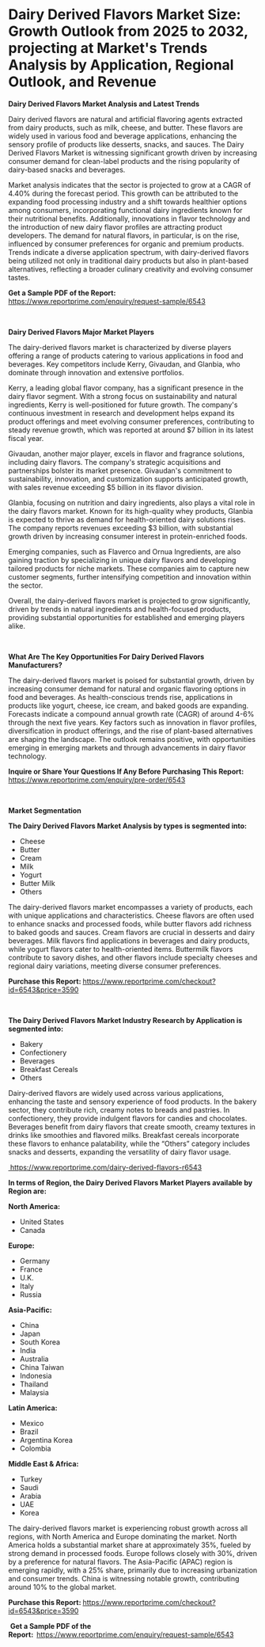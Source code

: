 <p><h1>Dairy Derived Flavors Market Size: Growth Outlook from 2025 to 2032, projecting at Market's Trends Analysis by Application, Regional Outlook, and Revenue</h1></p><p><strong>Dairy Derived Flavors Market Analysis and Latest Trends</strong></p>
<p><p>Dairy derived flavors are natural and artificial flavoring agents extracted from dairy products, such as milk, cheese, and butter. These flavors are widely used in various food and beverage applications, enhancing the sensory profile of products like desserts, snacks, and sauces. The Dairy Derived Flavors Market is witnessing significant growth driven by increasing consumer demand for clean-label products and the rising popularity of dairy-based snacks and beverages.</p><p>Market analysis indicates that the sector is projected to grow at a CAGR of 4.40% during the forecast period. This growth can be attributed to the expanding food processing industry and a shift towards healthier options among consumers, incorporating functional dairy ingredients known for their nutritional benefits. Additionally, innovations in flavor technology and the introduction of new dairy flavor profiles are attracting product developers. The demand for natural flavors, in particular, is on the rise, influenced by consumer preferences for organic and premium products. Trends indicate a diverse application spectrum, with dairy-derived flavors being utilized not only in traditional dairy products but also in plant-based alternatives, reflecting a broader culinary creativity and evolving consumer tastes.</p></p>
<p><strong>Get a Sample PDF of the Report:&nbsp;</strong> <a href="https://www.reportprime.com/enquiry/request-sample/6543?utm_campaign=4599&utm_medium=2&utm_source=Github&utm_content=ia&utm_term=15052025&utm_id=dairy-derived-flavors">https://www.reportprime.com/enquiry/request-sample/6543</a></p>
<p>&nbsp;</p>
<p><strong>Dairy Derived Flavors Major Market Players</strong></p>
<p><p>The dairy-derived flavors market is characterized by diverse players offering a range of products catering to various applications in food and beverages. Key competitors include Kerry, Givaudan, and Glanbia, who dominate through innovation and extensive portfolios.</p><p>Kerry, a leading global flavor company, has a significant presence in the dairy flavor segment. With a strong focus on sustainability and natural ingredients, Kerry is well-positioned for future growth. The company's continuous investment in research and development helps expand its product offerings and meet evolving consumer preferences, contributing to steady revenue growth, which was reported at around $7 billion in its latest fiscal year.</p><p>Givaudan, another major player, excels in flavor and fragrance solutions, including dairy flavors. The company's strategic acquisitions and partnerships bolster its market presence. Givaudan's commitment to sustainability, innovation, and customization supports anticipated growth, with sales revenue exceeding $5 billion in its flavor division.</p><p>Glanbia, focusing on nutrition and dairy ingredients, also plays a vital role in the dairy flavors market. Known for its high-quality whey products, Glanbia is expected to thrive as demand for health-oriented dairy solutions rises. The company reports revenues exceeding $3 billion, with substantial growth driven by increasing consumer interest in protein-enriched foods.</p><p>Emerging companies, such as Flaverco and Ornua Ingredients, are also gaining traction by specializing in unique dairy flavors and developing tailored products for niche markets. These companies aim to capture new customer segments, further intensifying competition and innovation within the sector.</p><p>Overall, the dairy-derived flavors market is projected to grow significantly, driven by trends in natural ingredients and health-focused products, providing substantial opportunities for established and emerging players alike.</p></p>
<p>&nbsp;</p>
<p><strong>What Are The Key Opportunities For Dairy Derived Flavors Manufacturers?</strong></p>
<p><p>The dairy-derived flavors market is poised for substantial growth, driven by increasing consumer demand for natural and organic flavoring options in food and beverages. As health-conscious trends rise, applications in products like yogurt, cheese, ice cream, and baked goods are expanding. Forecasts indicate a compound annual growth rate (CAGR) of around 4-6% through the next five years. Key factors such as innovation in flavor profiles, diversification in product offerings, and the rise of plant-based alternatives are shaping the landscape. The outlook remains positive, with opportunities emerging in emerging markets and through advancements in dairy flavor technology.</p></p>
<p><strong>Inquire or Share Your Questions If Any Before Purchasing This Report:</strong> <a href="https://www.reportprime.com/enquiry/pre-order/6543?utm_campaign=4599&utm_medium=2&utm_source=Github&utm_content=ia&utm_term=15052025&utm_id=dairy-derived-flavors">https://www.reportprime.com/enquiry/pre-order/6543</a></p>
<p>&nbsp;</p>
<p><strong>Market Segmentation</strong></p>
<p><strong>The Dairy Derived Flavors Market Analysis by types is segmented into:</strong></p>
<p><ul><li>Cheese</li><li>Butter</li><li>Cream</li><li>Milk</li><li>Yogurt</li><li>Butter Milk</li><li>Others</li></ul></p>
<p><p>The dairy-derived flavors market encompasses a variety of products, each with unique applications and characteristics. Cheese flavors are often used to enhance snacks and processed foods, while butter flavors add richness to baked goods and sauces. Cream flavors are crucial in desserts and dairy beverages. Milk flavors find applications in beverages and dairy products, while yogurt flavors cater to health-oriented items. Buttermilk flavors contribute to savory dishes, and other flavors include specialty cheeses and regional dairy variations, meeting diverse consumer preferences.</p></p>
<p><strong>Purchase this Report:&nbsp;</strong><a href="https://www.reportprime.com/checkout?id=6543&price=3590&utm_campaign=4599&utm_medium=2&utm_source=Github&utm_content=ia&utm_term=15052025&utm_id=dairy-derived-flavors">https://www.reportprime.com/checkout?id=6543&price=3590</a></p>
<p>&nbsp;</p>
<p><strong>The Dairy Derived Flavors Market Industry Research by Application is segmented into:</strong></p>
<p><ul><li>Bakery</li><li>Confectionery</li><li>Beverages</li><li>Breakfast Cereals</li><li>Others</li></ul></p>
<p><p>Dairy-derived flavors are widely used across various applications, enhancing the taste and sensory experience of food products. In the bakery sector, they contribute rich, creamy notes to breads and pastries. In confectionery, they provide indulgent flavors for candies and chocolates. Beverages benefit from dairy flavors that create smooth, creamy textures in drinks like smoothies and flavored milks. Breakfast cereals incorporate these flavors to enhance palatability, while the “Others” category includes snacks and desserts, expanding the versatility of dairy flavor usage.</p></p>
<p><a href="https://www.reportprime.com/dairy-derived-flavors-r6543?utm_campaign=4599&utm_medium=2&utm_source=Github&utm_content=ia&utm_term=15052025&utm_id=dairy-derived-flavors">&nbsp;https://www.reportprime.com/dairy-derived-flavors-r6543</a></p>
<p><strong>In terms of Region, the Dairy Derived Flavors Market Players available by Region are:</strong></p>
<p>
    <p> <strong> North America: </strong>
        <ul>
            <li>United States</li>
            <li>Canada</li>
        </ul>
        </p> 
    <p> <strong> Europe: </strong>
        <ul>
            <li>Germany</li>
            <li>France</li>
            <li>U.K.</li>
            <li>Italy</li>
            <li>Russia</li>
        </ul>
        </p> 
    <p> <strong> Asia-Pacific: </strong>
        <ul>
            <li>China</li>
            <li>Japan</li>
            <li>South Korea</li>
            <li>India</li>
            <li>Australia</li>
            <li>China Taiwan</li>
            <li>Indonesia</li>
            <li>Thailand</li>
            <li>Malaysia</li>
        </ul>
        </p> 
    <p> <strong> Latin America: </strong>
        <ul>
            <li>Mexico</li>
            <li>Brazil</li>
            <li>Argentina Korea</li>
            <li>Colombia</li>
        </ul>
        </p> 
    <p> <strong> Middle East & Africa: </strong>
        <ul>
            <li>Turkey</li>
            <li>Saudi</li>
            <li>Arabia</li>
            <li>UAE</li>
            <li>Korea</li>
        </ul>
    </p>
    </p>
<p><p>The dairy-derived flavors market is experiencing robust growth across all regions, with North America and Europe dominating the market. North America holds a substantial market share at approximately 35%, fueled by strong demand in processed foods. Europe follows closely with 30%, driven by a preference for natural flavors. The Asia-Pacific (APAC) region is emerging rapidly, with a 25% share, primarily due to increasing urbanization and consumer trends. China is witnessing notable growth, contributing around 10% to the global market. </p></p>
<p><strong>Purchase this Report: </strong><a href="https://www.reportprime.com/checkout?id=6543&price=3590&utm_campaign=4599&utm_medium=2&utm_source=Github&utm_content=ia&utm_term=15052025&utm_id=dairy-derived-flavors">https://www.reportprime.com/checkout?id=6543&price=3590</a></p>
<p>&nbsp;<strong>Get a Sample PDF of the Report:&nbsp;&nbsp;</strong><a href="https://www.reportprime.com/enquiry/request-sample/6543?utm_campaign=4599&utm_medium=2&utm_source=Github&utm_content=ia&utm_term=15052025&utm_id=dairy-derived-flavors">https://www.reportprime.com/enquiry/request-sample/6543</a></p>
<p><strong></strong></p>
<p><p></p><p></p><p></p></p>